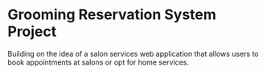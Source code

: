 # Grooming Reservation System Project
Building on the idea of a salon services web application that allows users to book appointments at salons or opt for home services.
